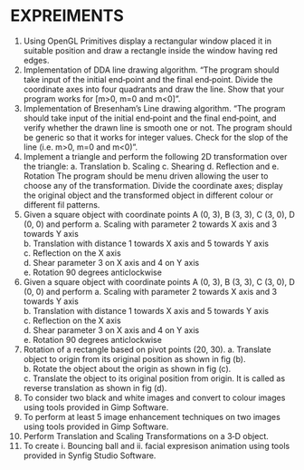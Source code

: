 # EXPREIMENTS

1. Using OpenGL Primitives display a rectangular window placed it in suitable position and draw a rectangle inside the window having red edges.  
2. Implementation of DDA line drawing algorithm. “The program should take input of the initial end‐point and the final end‐point. Divide the coordinate axes into four quadrants and draw the line. Show that your program works for [m>0, m=0 and m<0]”.  
3. Implementation of Bresenham’s Line drawing algorithm. “The program should take input of the initial end‐point and the final end‐point, and verify whether the drawn line is smooth one or not. The program should be generic so that it works for integer values. Check for the slop of the line (i.e. m>0, m=0 and m<0)”.  
4. Implement a triangle and perform the following 2D transformation over the triangle:
	a. Translation
	b. Scaling
	c. Shearing
	d. Reflection and
	e. Rotation
The program should be menu driven allowing the user to choose any of the transformation. Divide the coordinate axes; display the original object and the transformed object in different colour or different fil patterns.  
5. Given a square object with coordinate points A (0, 3), B (3, 3), C (3, 0), D (0, 0) and perform
	a. Scaling with parameter 2 towards X axis and 3 towards Y axis  
	b. Translation with distance 1 towards X axis and 5 towards Y axis  
	c. Reflection on the X axis  
	d. Shear parameter 3 on X axis and 4 on Y axis  
	e. Rotation 90 degrees anticlockwise  
6. Given a square object with coordinate points A (0, 3), B (3, 3), C (3, 0), D (0, 0) and perform
	a. Scaling with parameter 2 towards X axis and 3 towards Y axis  
	b. Translation with distance 1 towards X axis and 5 towards Y axis  
	c. Reflection on the X axis  
	d. Shear parameter 3 on X axis and 4 on Y axis  
	e. Rotation 90 degrees anticlockwise  
7. Rotation of a rectangle based on pivot points (20, 30).
	a. Translate object to origin from its original position as shown in fig (b).  
	b. Rotate the object about the origin as shown in fig (c).  
	c. Translate the object to its original position from origin. It is called as reverse translation as shown in fig (d).  
8. To consider two black and white images and convert to colour images using tools provided in Gimp Software.  
9. To perform at least 5 image enhancement techniques on two images using tools provided in Gimp Software.  
10. Perform Translation and Scaling Transformations on a 3‐D object.  
11. To create i. Bouncing ball and ii. facial expresison animation using tools provided in Synfig Studio Software.
